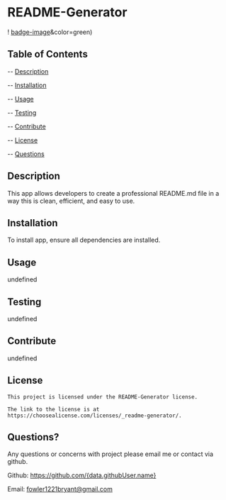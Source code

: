 # README-Generator

! [badge-image](https://img.shields.io/static/v1?label=license&message=_README-Generator)&color=green)

## Table of Contents

-- [Description](#description)

-- [Installation](#installation)

-- [Usage](#usage)

-- [Testing](#testing)

-- [Contribute](#contribute)

-- [License](#license)

-- [Questions](#license)

## Description

This app allows developers to create a professional README.md file in a way this is clean, efficient, and easy to use.

## Installation

To install app, ensure all dependencies are installed.

## Usage

undefined

## Testing

undefined

## Contribute

undefined

## License

    This project is licensed under the README-Generator license.

    The link to the license is at https://choosealicense.com/licenses/_readme-generator/.

## Questions?

Any questions or concerns with project please email me or contact via github.

Github: https://github.com/{data.githubUser.name}

Email: fowler1221bryant@gmail.com
